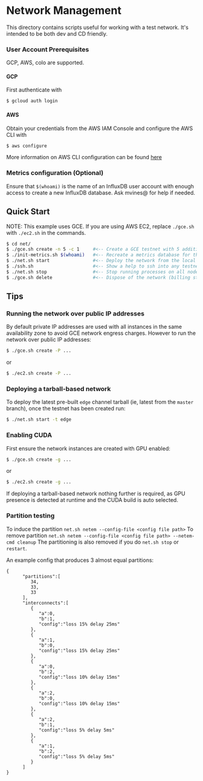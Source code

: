 
# Network Management
This directory contains scripts useful for working with a test network.  It's
intended to be both dev and CD friendly.

### User Account Prerequisites

GCP, AWS, colo are supported.

#### GCP
First authenticate with
```bash
$ gcloud auth login
```

#### AWS
Obtain your credentials from the AWS IAM Console and configure the AWS CLI with
```bash
$ aws configure
```
More information on AWS CLI configuration can be found [here](https://docs.aws.amazon.com/cli/latest/userguide/cli-chap-getting-started.html#cli-quick-configuration)

### Metrics configuration (Optional)
Ensure that `$(whoami)` is the name of an InfluxDB user account with enough
access to create a new InfluxDB database.  Ask mvines@ for help if needed.

## Quick Start

NOTE: This example uses GCE.  If you are using AWS EC2, replace `./gce.sh` with
`./ec2.sh` in the commands.

```bash
$ cd net/
$ ./gce.sh create -n 5 -c 1     #<-- Create a GCE testnet with 5 additional nodes (beyond the bootstrap node) and 1 client (billing starts here)
$ ./init-metrics.sh $(whoami)   #<-- Recreate a metrics database for the testnet and configure credentials
$ ./net.sh start                #<-- Deploy the network from the local workspace and start processes on all nodes including bench-tps on the client node
$ ./ssh.sh                      #<-- Show a help to ssh into any testnet node to access logs/etc
$ ./net.sh stop                 #<-- Stop running processes on all nodes
$ ./gce.sh delete               #<-- Dispose of the network (billing stops here)
```

## Tips

### Running the network over public IP addresses
By default private IP addresses are used with all instances in the same
availability zone to avoid GCE network engress charges.  However to run the
network over public IP addresses:
```bash
$ ./gce.sh create -P ...
```
or
```bash
$ ./ec2.sh create -P ...
```
### Deploying a tarball-based network
To deploy the latest pre-built `edge` channel tarball (ie, latest from the `master`
branch), once the testnet has been created run:

```bash
$ ./net.sh start -t edge
```

### Enabling CUDA
First ensure the network instances are created with GPU enabled:
```bash
$ ./gce.sh create -g ...
```
or
```bash
$ ./ec2.sh create -g ...
```

If deploying a tarball-based network nothing further is required, as GPU presence
is detected at runtime and the CUDA build is auto selected.

### Partition testing

To induce the partition `net.sh netem --config-file <config file path>`
To remove partition `net.sh netem --config-file <config file path> --netem-cmd cleanup`
The partitioning is also removed if you do `net.sh stop` or `restart`.


An example config that produces 3 almost equal partitions:

```
{
      "partitions":[
         34,
         33,
         33
      ],
      "interconnects":[
         {
            "a":0,
            "b":1,
            "config":"loss 15% delay 25ms"
         },
         {
            "a":1,
            "b":0,
            "config":"loss 15% delay 25ms"
         },
         {
            "a":0,
            "b":2,
            "config":"loss 10% delay 15ms"
         },
         {
            "a":2,
            "b":0,
            "config":"loss 10% delay 15ms"
         },
         {
            "a":2,
            "b":1,
            "config":"loss 5% delay 5ms"
         },
         {
            "a":1,
            "b":2,
            "config":"loss 5% delay 5ms"
         }
      ]
}
```
